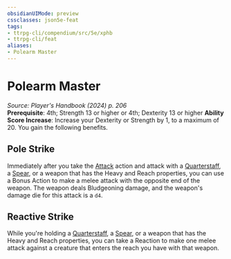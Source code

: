 ```yaml
---
obsidianUIMode: preview
cssclasses: json5e-feat
tags:
- ttrpg-cli/compendium/src/5e/xphb
- ttrpg-cli/feat
aliases:
- Polearm Master
---
```

# Polearm Master
*Source: Player's Handbook (2024) p. 206*  
**Prerequisite**: 4th; Strength 13 or higher or 4th; Dexterity 13 or higher
**Ability Score Increase**: Increase your Dexterity or Strength by 1, to a maximum of 20.
You gain the following benefits.

## Pole Strike

Immediately after you take the [Attack](Інструменти%20ДМ/CLI/rules/actions.md#Attack) action and attack with a [Quarterstaff](Інструменти%20ДМ/CLI/items/quarterstaff-xphb.md), a [Spear](Інструменти%20ДМ/CLI/items/spear-xphb.md), or a weapon that has the Heavy and Reach properties, you can use a Bonus Action to make a melee attack with the opposite end of the weapon. The weapon deals Bludgeoning damage, and the weapon's damage die for this attack is a `d4`.

## Reactive Strike

While you're holding a [Quarterstaff](Інструменти%20ДМ/CLI/items/quarterstaff-xphb.md), a [Spear](Інструменти%20ДМ/CLI/items/spear-xphb.md), or a weapon that has the Heavy and Reach properties, you can take a Reaction to make one melee attack against a creature that enters the reach you have with that weapon.